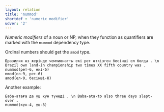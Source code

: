 ```yaml
---
layout: relation
title: 'nummod'
shortdef : 'numeric modifier'
udver: '2'
---
```


*Numeric modifiers* of a noun or NP, when they function as quantifiers
are marked with the `nummod` dependency type.

Ordinal numbers should get the `amod` type.

<!-- fname:num.pdf -->
~~~ sdparse
Бразилия өз жерінде чемпионатты екі рет өткізген бесінші ел болды . \n Brazil own land-in championship two times XX fifth country was .
nummod(рет-6, екі-5)
nmod(ел-9, рет-6)
amod(ел-9, бесінші-8)
~~~

Another example:

~~~ sdparse
Баба-атаға да үш күн түнеді . \n Baba-ata-to also three days slept-over .
nummod(күн-4, үш-3)
~~~
<!-- Interlanguage links updated Po lis 14 15:35:36 CET 2022 -->

